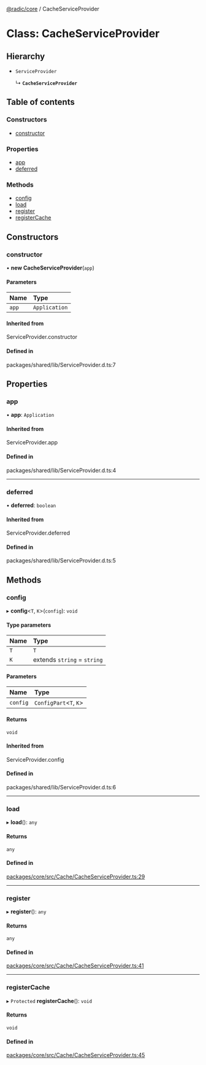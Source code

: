 [@radic/core](../README.md) / CacheServiceProvider

# Class: CacheServiceProvider

## Hierarchy

- `ServiceProvider`

  ↳ **`CacheServiceProvider`**

## Table of contents

### Constructors

- [constructor](CacheServiceProvider.md#constructor)

### Properties

- [app](CacheServiceProvider.md#app)
- [deferred](CacheServiceProvider.md#deferred)

### Methods

- [config](CacheServiceProvider.md#config)
- [load](CacheServiceProvider.md#load)
- [register](CacheServiceProvider.md#register)
- [registerCache](CacheServiceProvider.md#registercache)

## Constructors

### constructor

• **new CacheServiceProvider**(`app`)

#### Parameters

| Name | Type |
| :------ | :------ |
| `app` | `Application` |

#### Inherited from

ServiceProvider.constructor

#### Defined in

packages/shared/lib/ServiceProvider.d.ts:7

## Properties

### app

• **app**: `Application`

#### Inherited from

ServiceProvider.app

#### Defined in

packages/shared/lib/ServiceProvider.d.ts:4

___

### deferred

• **deferred**: `boolean`

#### Inherited from

ServiceProvider.deferred

#### Defined in

packages/shared/lib/ServiceProvider.d.ts:5

## Methods

### config

▸ **config**<`T`, `K`\>(`config`): `void`

#### Type parameters

| Name | Type |
| :------ | :------ |
| `T` | `T` |
| `K` | extends `string` = `string` |

#### Parameters

| Name | Type |
| :------ | :------ |
| `config` | `ConfigPart`<`T`, `K`\> |

#### Returns

`void`

#### Inherited from

ServiceProvider.config

#### Defined in

packages/shared/lib/ServiceProvider.d.ts:6

___

### load

▸ **load**(): `any`

#### Returns

`any`

#### Defined in

[packages/core/src/Cache/CacheServiceProvider.ts:29](https://github.com/robinradic/npm-packages/blob/81c68f6/packages/core/src/Cache/CacheServiceProvider.ts#L29)

___

### register

▸ **register**(): `any`

#### Returns

`any`

#### Defined in

[packages/core/src/Cache/CacheServiceProvider.ts:41](https://github.com/robinradic/npm-packages/blob/81c68f6/packages/core/src/Cache/CacheServiceProvider.ts#L41)

___

### registerCache

▸ `Protected` **registerCache**(): `void`

#### Returns

`void`

#### Defined in

[packages/core/src/Cache/CacheServiceProvider.ts:45](https://github.com/robinradic/npm-packages/blob/81c68f6/packages/core/src/Cache/CacheServiceProvider.ts#L45)
